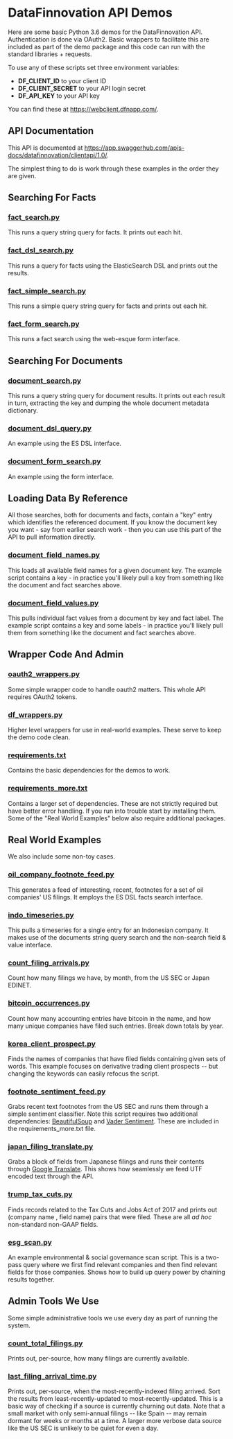 # DataFinnovation API Demos

Here are some basic Python 3.6 demos for the DataFinnovation API.
Authentication is done via OAuth2.
Basic wrappers to facilitate this are included as part of the demo
package and this code can run with the standard
libraries + requests.

To use any of these scripts set three environment variables:
* **DF_CLIENT_ID** to your client ID
* **DF_CLIENT_SECRET** to your API login secret
* **DF_API_KEY** to your API key

You can find these at https://webclient.dfnapp.com/.

## API Documentation
This API is documented at
https://app.swaggerhub.com/apis-docs/datafinnovation/clientapi/1.0/.

The simplest thing to do is work through these examples in the order
they are given.

## Searching For Facts
### [fact_search.py](fact_search.py)
This runs a query string query for facts.  It prints out
each hit.

### [fact_dsl_search.py](fact_dsl_search.py)
This runs a query for facts using the ElasticSearch DSL and prints
out the results.

### [fact_simple_search.py](fact_simple_search.py)
This runs a simple query string query for facts and prints out
each hit.

### [fact_form_search.py](fact_form_search.py)
This runs a fact search using the web-esque form interface.

## Searching For Documents
### [document_search.py](document_search.py)
This runs a query string query for document results.  It prints out
each result in turn, extracting the key and dumping the whole document
metadata dictionary.

### [document_dsl_query.py](document_dsl_query.py)
An example using the ES DSL interface.

### [document_form_search.py](document_form_search.py)
An example using the form interface.

## Loading Data By Reference
All those searches, both for documents and facts, contain a
"key" entry which identifies the referenced document.
If you know the document key you want - say from earlier search
work - then you can use this part of the API to pull information
directly.

### [document_field_names.py](document_field_names.py)
This loads all available field names for a given document key.
The example script contains a key - in practice you'll likely
pull a key from something like the document and fact searches
above.

### [document_field_values.py](document_field_values.py)
This pulls individual fact values from a document by key and
fact label.
The example script contains a key and some labels - in practice you'll
likely pull them from something like the document and fact searches above.

## Wrapper Code And Admin
### [oauth2_wrappers.py](oauth2_wrappers.py)
Some simple wrapper code to handle oauth2 matters.  This whole API
requires OAuth2 tokens.  

### [df_wrappers.py](df_wrappers.py)
Higher level wrappers for use in real-world examples.  These serve
to keep the demo code clean.

### [requirements.txt](requirements.txt)
Contains the basic dependencies for the demos to work.

### [requirements_more.txt](requirements_more.txt)
Contains a larger set of dependencies.  These are
not strictly required but have better error handling.  If you run into
trouble start by installing them.  Some of the "Real World Examples"
below also require additional packages.

## Real World Examples
We also include some non-toy cases.

### [oil_company_footnote_feed.py](oil_company_footnote_feed.py)
This generates a feed of interesting, recent, footnotes for a set of oil companies' US filings.  It employs the ES DSL facts search
interface.

### [indo_timeseries.py](indo_timeseries.py)
This pulls a timeseries for a single entry for an Indonesian
company.  It makes use of the documents string query search and
the non-search field & value interface.

### [count_filing_arrivals.py](count_filing_arrivals.py)
Count how many filings we have, by month, from the US SEC or
Japan EDINET.

### [bitcoin_occurrences.py](bitcoin_occurrences.py)
Count how many accounting entries have bitcoin in the name, and
how many unique companies have filed such entries.  Break down
totals by year.

### [korea_client_prospect.py](korea_client_prospect.py)
Finds the names of companies that have filed fields containing
given sets of words. This example focuses on derivative trading
client prospects -- but changing the keywords can easily
refocus the script.

### [footnote_sentiment_feed.py](footnote_sentiment_feed.py)
Grabs recent text footnotes from the US SEC and runs them through
a simple sentiment classifier.  Note this script requires two
additional dependencies:
[BeautifulSoup](https://pypi.org/project/beautifulsoup4/)
and
[Vader Sentiment](https://github.com/cjhutto/vaderSentiment).
These are included in the requirements_more.txt file.

### [japan_filing_translate.py](japan_filing_translate.py)
Grabs a block of fields from Japanese filings and runs their
contents through [Google Translate](https://pypi.org/project/googletrans/).
This shows how seamlessly we feed UTF encoded text through the API.

### [trump_tax_cuts.py](trump_tax_cuts.py)
Finds records related to the Tax Cuts and Jobs Act of 2017 and
prints out (company name , field name) pairs that were filed.
These are all *ad hoc* non-standard non-GAAP fields.

### [esg_scan.py](esg_scan.py)
An example environmental & social governance scan script.  This is
a two-pass query where we first find relevant companies and then
find relevant fields for those companies.  Shows how to build up
query power by chaining results together.

## Admin Tools We Use
Some simple administrative tools we use every day as part of running
the system.

### [count_total_filings.py](count_total_filings.py)
Prints out, per-source, how many filings are currently available.

### [last_filing_arrival_time.py](last_filing_arrival_time.py)
Prints out, per-source, when the most-recently-indexed filing arrived.
Sort the results from least-recently-updated to most-recently-updated.
This is a basic way of checking if a source is currently churning out
data.  Note that a small market with only semi-annual filings -- like Spain --
may remain dormant for weeks or months at a time.  A larger more verbose
data source like the US SEC is unlikely to be quiet for even a day.


